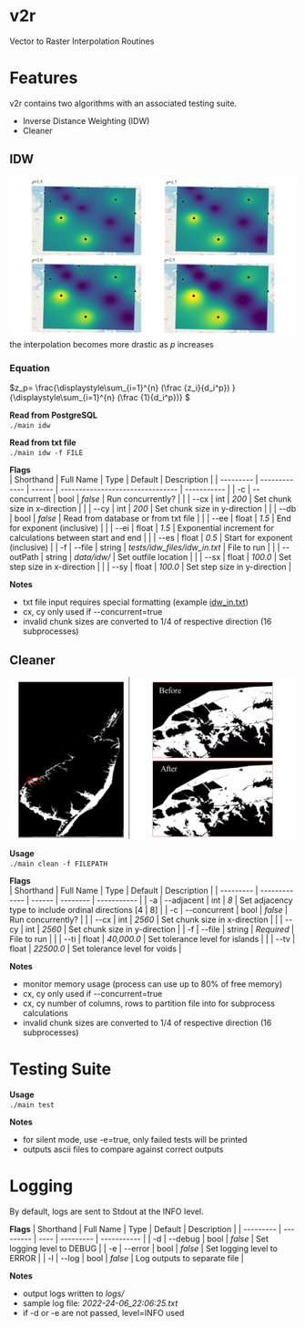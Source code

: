 # v2r
Vector to Raster Interpolation Routines 

# Features
v2r contains two algorithms with an associated testing suite.

- Inverse Distance Weighting (IDW)
- Cleaner 
## IDW
![idw-sample](images/idw_sample.png)
the interpolation becomes more drastic as _p_ increases

### **Equation** <br>
$z_p= \frac{\displaystyle\sum_{i=1}^{n} (\frac {z_i}{d_i^p}) } {\displaystyle\sum_{i=1}^{n} (\frac {1}{d_i^p})} $ <br>


**Read from PostgreSQL** <br>
`./main idw`

**Read from txt file** <br>
`./main idw -f FILE`

**Flags**<br>
| Shorthand | Full Name     | Type   | Default                          | Description |
| --------- | ------------- | ------ | -------------------------------- | ----------- |
| -c        | --concurrent  | bool   | _false_                           | Run concurrently? |
|           | --cx          | int    | _200_                            | Set chunk size in x-direction  |
|           | --cy          | int    | _200_                            | Set chunk size in y-direction  |
|           | --db          | bool   | _false_                           | Read from database or from txt file  |
|           | --ee          | float  | _1.5_                            | End for exponent (inclusive) |
|           | --ei          | float  | _1.5_                            | Exponential increment for calculations between start and end  |
|           | --es          | float  | _0.5_                            | Start for exponent (inclusive)  |
| -f        | --file        | string | _tests/idw_files/idw_in.txt_     | File to run |
|           | --outPath     | string | _data/idw/_                      | Set outfile location |
|           | --sx          | float  | _100.0_                          | Set step size in x-direction |
|           | --sy          | float  | _100.0_                          | Set step size in y-direction |

**Notes**
- txt file input requires special formatting (example [idw_in.txt](tests/idw_files/idw_in.txt))
- cx, cy only used if --concurrent=true
- invalid chunk sizes are converted to 1/4 of respective direction (16 subprocesses)


## Cleaner
![cleaner_before_after](images/cleaner_before_after.png)

**Usage**<br>
`./main clean -f FILEPATH`

**Flags**<br>
| Shorthand | Full Name     | Type   | Default      | Description |
| --------- | ------------- | ------ | --------     | ----------- |
| -a        | --adjacent    | int    | _8_          | Set adjacency type to include ordinal directions  [4 \| 8] |
| -c        | --concurrent  | bool   | _false_       | Run concurrently? |
|           | --cx          | int    | _2560_       | Set chunk size in x-direction  |
|           | --cy          | int    | _2560_       | Set chunk size in y-direction  |
| -f        | --file        | string | _Required_   | File to run |
|           | --ti          | float  | _40,000.0_   | Set tolerance level for islands |
|           | --tv          | float  | _22500.0_    | Set tolerance level for voids |

**Notes**
- monitor memory usage (process can use up to 80% of free memory)
- cx, cy only used if --concurrent=true
- cx, cy number of columns, rows to partition file into for subprocess calculations
- invalid chunk sizes are converted to 1/4 of respective direction (16 subprocesses)

# Testing Suite
**Usage** <br>
`./main test`

**Notes** <br>
- for silent mode, use -e=true, only failed tests will be printed
- outputs ascii files to compare against correct outputs

# Logging
By default, logs are sent to Stdout at the INFO level. 

**Flags**
| Shorthand | Full Name | Type | Default   | Description |
| --------- | --------- | ---- | --------- | ----------- |
| -d        | --debug   | bool | _false_   | Set logging level to DEBUG |
| -e        | --error   | bool | _false_   | Set logging level to ERROR |
| -l        | --log     | bool | _false_   | Log outputs to separate file |

**Notes**
- output logs written to _logs/_
- sample log file: _2022-24-06_22:06:25.txt_
- if -d or -e are not passed, level=INFO used